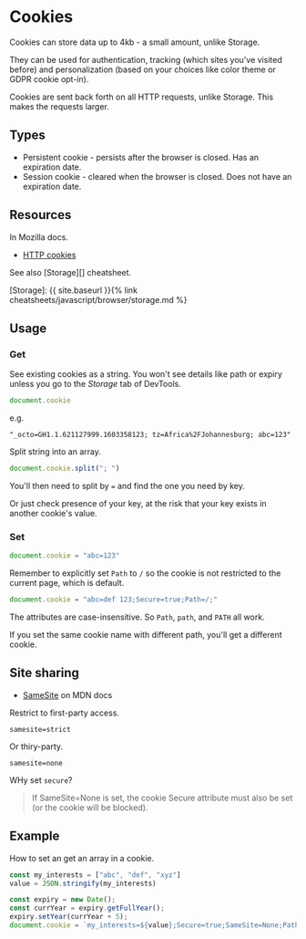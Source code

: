 # Cookies


Cookies can store data up to 4kb - a small amount, unlike Storage.

They can be used for authentication, tracking (which sites you've visited before) and personalization (based on your choices like color theme or GDPR cookie opt-in).

Cookies are sent back forth on all HTTP requests, unlike Storage. This makes the requests larger.


## Types

- Persistent cookie - persists after the browser is closed. Has an expiration date.
- Session cookie - cleared when the browser is closed. Does not have an expiration date.


## Resources

In Mozilla docs.

- [HTTP cookies](https://developer.mozilla.org/en-US/docs/Web/HTTP/Cookies) 

See also [Storage][] cheatsheet.

[Storage]: {{ site.baseurl }}{% link cheatsheets/javascript/browser/storage.md %}


## Usage

### Get

See existing cookies as a string. You won't see details like path or expiry unless you go to the _Storage_ tab of DevTools.

```javascript
document.cookie
```

e.g.

```
"_octo=GH1.1.621127999.1603358123; tz=Africa%2FJohannesburg; abc=123"
```

Split string into an array.

```javascript
document.cookie.split("; ")
```

You'll then need to split by `=` and find the one you need by key.

Or just check presence of your key, at the risk that your key exists in another cookie's value.

### Set

```javascript
document.cookie = "abc=123"
```

Remember to explicitly set `Path` to `/` so the cookie is not restricted to the current page, which is default.

```javascript
document.cookie = "abc=def 123;Secure=true;Path=/;"
```

The attributes are case-insensitive. So `Path`, `path`, and `PATH` all work.

If you set the same cookie name with different path, you'll get a different cookie.



## Site sharing

- [SameSite](https://developer.mozilla.org/en-US/docs/Web/HTTP/Headers/Set-Cookie/SameSite) on MDN docs


Restrict to first-party access.

```
samesite=strict
```

Or thiry-party.

```
samesite=none
```

WHy set `secure`?

> If SameSite=None is set, the cookie Secure attribute must also be set (or the cookie will be blocked).

 
## Example

How to set an get an array in a cookie.

```javascript
const my_interests = ["abc", "def", "xyz"]
value = JSON.stringify(my_interests)

const expiry = new Date();
const currYear = expiry.getFullYear();
expiry.setYear(currYear + 5);
document.cookie = `my_interests=${value};Secure=true;SameSite=None;Path=/;expires=${expiry.toGMTString()}`;
```
